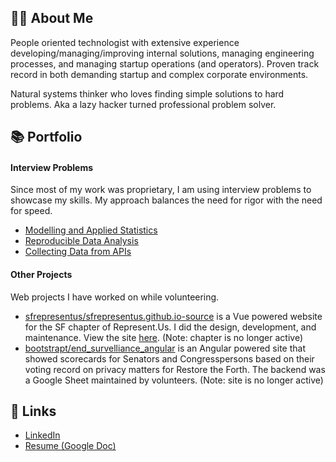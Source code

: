 ## 👨‍💻 About Me
People oriented technologist with extensive experience developing/managing/improving internal solutions, managing engineering processes, and managing startup operations (and operators). Proven track record in both demanding startup and complex corporate environments.

Natural systems thinker who loves finding simple solutions to hard problems. Aka a lazy hacker turned professional problem solver.

## 📚 Portfolio
#### Interview Problems
Since most of my work was proprietary, I am using interview problems to showcase my skills. My approach balances the need for rigor with the need for speed. 
- [Modelling and Applied Statistics](https://docs.google.com/spreadsheets/d/1xt_NnPP7cAO-R5TThhlmlfa7mdHtxImy8thzjMHSwfU/edit?usp=sharing)
- [Reproducible Data Analysis](https://github.com/bootstrapt/clipboard-health-wbd-notebook/blob/main/pricing_wbd.ipynb)
- [Collecting Data from APIs](https://bootstrapt.github.io/safegraph-practice-problems/)

#### Other Projects
Web projects I have worked on while volunteering.
- [sfrepresentus/sfrepresentus.github.io-source](https://github.com/sfrepresentus/sfrepresentus.github.io-source) is a Vue powered website for the SF chapter of Represent.Us. I did the design, development, and maintenance. View the site [here](https://sfrepresentus.github.io/). (Note: chapter is no longer active)
- [bootstrapt/end_survelliance_angular](https://github.com/bootstrapt/end_survelliance_angular) is an Angular powered site that showed scorecards for Senators and Congresspersons based on their voting record on privacy matters for Restore the Forth. The backend was a Google Sheet maintained by volunteers. (Note: site is no longer active)

## 🔗 Links
- [LinkedIn](https://www.linkedin.com/in/nickolasturner/)
- [Resume (Google Doc)](https://docs.google.com/document/d/17Oe8Tab9zK4oKPVTXrHdub56eSGYvIIJHS_jAFRehu8/edit?usp=sharing)
